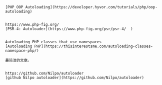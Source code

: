 

	[PHP OOP Autoloading](https://developer.hyvor.com/tutorials/php/oop-autoloading)


	https://www.php-fig.org/
	[PSR-4: Autoloader](https://www.php-fig.org/psr/psr-4/	)


	Autoloading PHP classes that use namespaces
	[Autoloading PHP](https://thisinterestsme.com/autoloading-classes-namespace-php/)
	
	最简洁的文章。


	https://github.com/Nilpo/autoloader
	[github Nilpo autoloader](https://github.com/Nilpo/autoloader)

